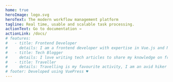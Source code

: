 ```yaml
---
home: true
heroImage: logo.svg
heroText: The modern workflow management platform
tagline: Real time, usable and scalable task processing.
actionText: Go to documentation →
actionLink: /docs/
# features:
#   - title: Frontend Developer
#     details: I am a frontend developer with expertise in Vue.js and Nuxt.js
#   - title: Tech Blogger
#     details: I love writing tech articles to share my knowledge on frontend frameworks, libraries, best practices and more.
#   - title: Traveller
#     details: Travelling is my favourite activity, I am an avid hiker and backpacker
# footer: Developed using VuePress ♥️
---
```


